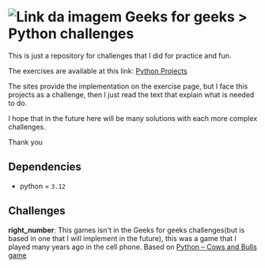 # ![Link da imagem](https://media.geeksforgeeks.org/gfg-gg-logo.svg) Geeks for geeks > Python challenges

This is just a repository for challenges that I did for practice and fun.

The exercises are available at this link: [Python Projects](https://www.geeksforgeeks.org/python-projects-beginner-to-advanced/?ref=shm)

The sites provide the implementation on the exercise page, but I face this projects as a challenge, then I just read the text that explain what is needed to do.

I hope that in the future here will be many solutions with each more complex challenges.

Thank you

## Dependencies

* python = `3.12`

## Challenges

**right_number**: This games isn't in the Geeks for geeks challenges(but is based in one that I will implement in the future), this was a game that I played many years ago in the cell phone. Based on [Python – Cows and Bulls game](https://www.geeksforgeeks.org/python-cows-and-bulls-game/)
